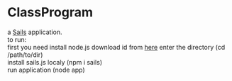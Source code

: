 # ClassProgram

a [Sails](http://sailsjs.org) application. <br>
to run: <br>
first you need install node.js download id from <a href="https://nodejs.org/en/download/">here</a>
enter the directory (cd /path/to/dir) <br>
install sails.js localy (npm i sails)<br>
run application (node app)<br>

